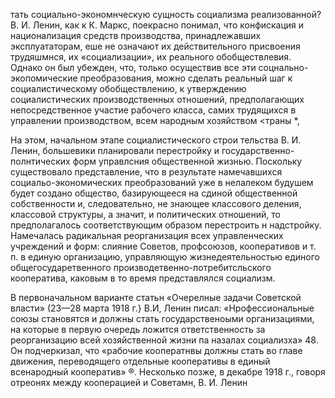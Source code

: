 тать социально-экономнческую сущность социализма реализованной? В. И. Ленин, как к К. Маркс, поекрасно понимал, что конфискация и национализация средств производства, принадлежавших эксплуататорам, еше не означают их действительного присвоения трудяшмнся, их «социализации», их реального обобществлевия. Однако он был убежден, что, только осуществив все эти соцнально-экопомические преобразования, можно сделать реальный шаг к социалистическому обобществлению, к утверждению социалистических производственных отношений, предполагающих непосредственное участие рабочего класса, самих трудящихся в управлении производством, всем народным хозяйством <траны *,

На этом, начальном этапе социалистического строи тельства В. И. Ленин, большевики планировали перестройку и государственно-полнтических форм управлсния общественной жизнью. Поскольку существовало представление, что в результате намечавшихся социальо-экономических преобразований уже в нелалеком будушем будет создано общество, базирующееся на сдиной общественной собственности и, следовательно, не знающее классового деления, классовой структуры, а значит, и политических отношений, то предполагалось соответствующим образом перестроить н надстройку. Намечалась радикальная реорганизация всех управленческих учреждений и форм: слияние Советов, профсоюзов, кооперативов и т. п. в единую организацию, управляющую жизнедеятельностью единого общегосударетвенного производетвенно-потребитсльского кооператива, каковым в то время представлялся социализм.

В первоначальном варианте статьн «Очерелные задачи Советской власти» (23—28 марта 1918 г.} В.И, Ленин писал: «Нрофессиональные союзы становятся и должны стать государственоыми организациями, на которые в первую очередь ложится ответственность за реорганизацию всей хозяйственной жизни па назалах социализха» 48. Он подчеркизал, что «рабочие кооператнвы должны стать во главе движения, переводящего отдельные кооперативы в единый всенародный кооператив» ®. Несколько позже, в декабре 1918 г., говоря отреонях между кооперацией и Советамн, В. И. Ленин


[^*]: Это осознавали и рабочие. Так, Влае Чубарь писал в конце 1918 г.: «Даля всякого политически зрелого рабочего было дазно лено, что © переходом политической власти к пролетариату осл тяжесть руководства экономической жизнью взвалится на его же плечи» (цил по: Известия. 1987, 26 июля. С. 3).

